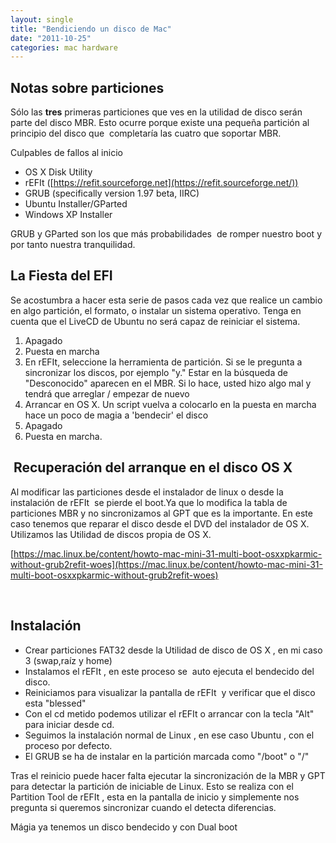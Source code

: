 ```yaml
---
layout: single
title: "Bendiciendo un disco de Mac"
date: "2011-10-25"
categories: mac hardware
---
```


## Notas sobre particiones

Sólo las **tres** primeras particiones que ves en la utilidad de disco serán parte del disco MBR. Esto ocurre porque existe una pequeña partición al principio del disco que  completaría las cuatro que soportar MBR.

Culpables de fallos al inicio

- OS X Disk Utility
- rEFIt ([https://refit.sourceforge.net](https://refit.sourceforge.net/))
- GRUB (specifically version 1.97 beta, IIRC)
- Ubuntu Installer/GParted
- Windows XP Installer

GRUB y GParted son los que más probabilidades  de romper nuestro boot y por tanto nuestra tranquilidad.

## La Fiesta del EFI

Se acostumbra a hacer esta serie de pasos cada vez que realice un cambio en algo partición, el formato, o instalar un sistema operativo. Tenga en cuenta que el LiveCD de Ubuntu no será capaz de reiniciar el sistema.

1. Apagado
2. Puesta en marcha
3. En rEFIt, seleccione la herramienta de partición. Si se le pregunta a sincronizar los discos, por ejemplo "y." Estar en la búsqueda de "Desconocido" aparecen en el MBR. Si lo hace, usted hizo algo mal y tendrá que arreglar / empezar de nuevo
4. Arrancar en OS X. Un script vuelva a colocarlo en la puesta en marcha hace un poco de magia a 'bendecir' el disco
5. Apagado
6. Puesta en marcha.

##  Recuperación del arranque en el disco OS X

Al modificar las particiones desde el instalador de linux o desde la instalación de rEFIt  se pierde el boot.Ya que lo modifica la tabla de particiones MBR y no sincronizamos al GPT que es la importante. En este caso tenemos que reparar el disco desde el DVD del instalador de OS X. Utilizamos las Utilidad de discos propia de OS X.

[https://mac.linux.be/content/howto-mac-mini-31-multi-boot-osxxpkarmic-without-grub2refit-woes](https://mac.linux.be/content/howto-mac-mini-31-multi-boot-osxxpkarmic-without-grub2refit-woes)

 

## Instalación

- Crear particiones FAT32 desde la Utilidad de disco de OS X , en mi caso 3 (swap,raíz y home)
- Instalamos el rEFIt , en este proceso se  auto ejecuta el bendecido del disco.
- Reiniciamos para visualizar la pantalla de rEFIt  y verificar que el disco esta "blessed"
- Con el cd metido podemos utilizar el rEFIt o arrancar con la tecla "Alt" para iniciar desde cd.
- Seguimos la instalación normal de Linux , en ese caso Ubuntu , con el proceso por defecto.
- El GRUB se ha de instalar en la partición marcada como "/boot" o "/"

Tras el reinicio puede hacer falta ejecutar la sincronización de la MBR y GPT para detectar la partición de iniciable de Linux. Esto se realiza con el Partition Tool de rEFIt , esta en la pantalla de inicio y simplemente nos pregunta si queremos sincronizar cuando el detecta diferencias.

Mágia ya tenemos un disco bendecido y con Dual boot
